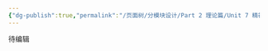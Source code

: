 ```yaml
---
{"dg-publish":true,"permalink":"/页面树/分模块设计/Part 2 理论篇/Unit 7 精神维度的精力教练/","dgPassFrontmatter":true,"noteIcon":"","created":"","updated":""}
---
```


待编辑